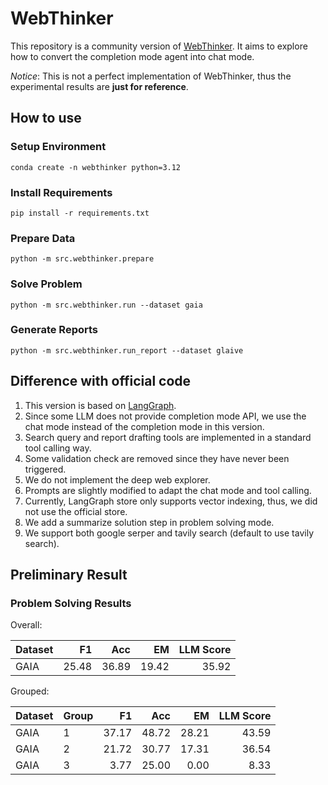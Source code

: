 # WebThinker

This repository is a community version of [WebThinker](https://github.com/RUC-NLPIR/WebThinker).
It aims to explore how to convert the completion mode agent into chat mode.

*Notice*: This is not a perfect implementation of WebThinker,
thus the experimental results are **just for reference**.

## How to use

### Setup Environment

```shell
conda create -n webthinker python=3.12
```

### Install Requirements

```shell
pip install -r requirements.txt
```

### Prepare Data

```shell
python -m src.webthinker.prepare
```

### Solve Problem

```shell
python -m src.webthinker.run --dataset gaia
```

### Generate Reports

```shell
python -m src.webthinker.run_report --dataset glaive
```

## Difference with official code

1. This version is based on [LangGraph](https://langchain-ai.github.io/langgraph/).
2. Since some LLM does not provide completion mode API,
we use the chat mode instead of the completion mode in this version.
3. Search query and report drafting tools are implemented in a standard tool calling way.
4. Some validation check are removed since they have never been triggered.
5. We do not implement the deep web explorer.
6. Prompts are slightly modified to adapt the chat mode and tool calling.
7. Currently, LangGraph store only supports vector indexing,
thus, we did not use the official store.
8. We add a summarize solution step in problem solving mode.
9. We support both google serper and tavily search (default to use tavily search).

## Preliminary Result

### Problem Solving Results

Overall:

| Dataset |    F1 |   Acc |    EM | LLM Score |
| ------- | ----: | ----: | ----: | --------: |
| GAIA    | 25.48 | 36.89 | 19.42 |     35.92 |

Grouped:

| Dataset | Group |    F1 |   Acc |    EM | LLM Score |
| ------- | ----- | ----: | ----: | ----: | --------: |
| GAIA    | 1     | 37.17 | 48.72 | 28.21 |     43.59 |
| GAIA    | 2     | 21.72 | 30.77 | 17.31 |     36.54 |
| GAIA    | 3     |  3.77 | 25.00 |  0.00 |      8.33 |
